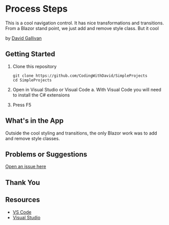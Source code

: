 # Process Steps

This is a cool navigation control.  It has nice transformations and transitions.  From a Blazor stand point, we just add and remove style class.  But it cool 

by [David Gallivan](http://twitter.com/CodingwithDavid)



## Getting Started

1. Clone this repository

   ```Command Line
   git clone https://github.com/CodingWithDavid/SimpleProjects
   cd SimpleProjects
   ```

1.	Open in Visual Studio or Visual Code
a.	With Visual Code you will need to install the C# extensions
2.	Press F5

## What's in the App

Outside the cool styling and transitions, the only Blazor work was to add and remove style classes.



## Problems or Suggestions

[Open an issue here]( https://github.com/CodingWithDavid/SimpleProjects/issues)

## Thank You


## Resources

- [VS Code](https://code.visualstudio.com)
- [Visual Studio]( https://visualstudio.microsoft.com/)



